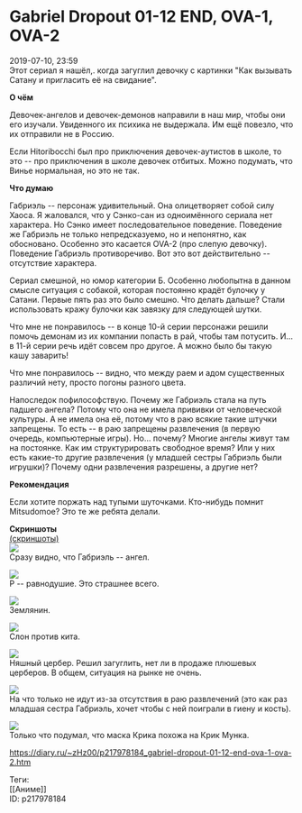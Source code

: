Gabriel Dropout 01-12 END, OVA-1, OVA-2
========================================

   
 2019-07-10, 23:59   
  Этот сериал я нашёл,. когда загуглил девочку с картинки "Как вызывать Сатану и пригласить её на свидание".   
   
  **О чём**    
   
 Девочек-ангелов и девочек-демонов направили в наш мир, чтобы они его изучали. Увиденного их психика не выдержала. Им ещё повезло, что их отправили не в Россию.   
   
 Если Hitoribocchi был про приключения девочек-аутистов в школе, то это -- про приключения в школе девочек отбитых. Можно подумать, что Винье нормальная, но это не так.   
   
  **Что думаю**    
   
 Габриэль -- персонаж удивительный. Она олицетворяет собой силу Хаоса. Я жаловался, что у Сэнко-сан из одноимённого сериала нет характера. Но Сэнко имеет последовательное поведение. Поведение же Габриэль не только непредсказуемо, но и непонятно, как обосновано. Особенно это касается OVA-2 (про слепую девочку). Поведение Габриэль противоречиво. Вот это вот действительно -- отсутствие характера.   
   
 Сериал смешной, но юмор категории Б. Особенно любопытна в данном смысле ситуация с собакой, которая постоянно крадёт булочку у Сатани. Первые пять раз это было смешно. Что делать дальше? Стали использовать кражу булочки как завязку для следующей шутки.   
   
 Что мне не понравилось -- в конце 10-й серии персонажи решили помочь демонам из их компании попасть в рай, чтобы там потусить. И... в 11-й серии речь идёт совсем про другое. А можно было бы такую кашу заварить!   
   
 Что мне понравилось -- видно, что между раем и адом существенных различий нету, просто погоны разного цвета.   
   
 Напоследок пофилософствую. Почему же Габриэль стала на путь падшего ангела? Потому что она не имела прививки от человеческой культуры. А не имела она её, потому что в раю всякие такие штучки запрещены. То есть -- в раю запрещены развлечения (в первую очередь, компьютерные игры). Но... почему? Многие ангелы живут там на постоянке. Как им структурировать свободное время? Или у них есть какие-то другие развлечения (у младшей сестры Габриэль были игрушки)? Почему одни развлечения разрешены, а другие нет?   
   
  **Рекомендация**    
   
 Если хотите поржать над тупыми шуточками. Кто-нибудь помнит Mitsudomoe? Это те же ребята делали.   
   
  **Скриншоты**    
  [(скриншоты)](https://zHz00.diary.ru/p217978184.htm?index=1#linkmore217978184m1)       
  [![](https://i.imgur.com/TsL7Naxl.png)](https://i.imgur.com/TsL7Nax.png)    
 Сразу видно, что Габриэль -- ангел.   
   
  [![](https://i.imgur.com/gPnF2yCl.png)](https://i.imgur.com/gPnF2yC.png)    
 Р -- равнодушие. Это страшнее всего.   
   
  [![](https://i.imgur.com/Of78akol.png)](https://i.imgur.com/Of78ako.png)    
 Землянин.   
   
  [![](https://i.imgur.com/WyKwZovl.png)](https://i.imgur.com/WyKwZov.png)    
 Слон против кита.   
   
  [![](https://i.imgur.com/wuvJ73wl.png)](https://i.imgur.com/wuvJ73w.png)    
 Няшный цербер. Решил загуглить, нет ли в продаже плюшевых церберов. В общем, ситуация на рынке не очень.   
   
  [![](https://i.imgur.com/aq8Tq0sl.png)](https://i.imgur.com/aq8Tq0s.png)    
 На что только не идут из-за отсутствия в раю развлечений (это как раз младшая сестра Габриэль, хочет чтобы с ней поиграли в гиену и кость).   
   
  [![](https://i.imgur.com/oKjEjJfl.png)](https://i.imgur.com/oKjEjJf.png)    
 Только что подумал, что маска Крика похожа на Крик Мунка.   
      
    
 <https://diary.ru/~zHz00/p217978184_gabriel-dropout-01-12-end-ova-1-ova-2.htm>   
   
 Теги:   
 [[Аниме]]   
 ID: p217978184